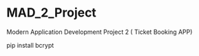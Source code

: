 # MAD_2_Project
 Modern Application Development Project 2 ( Ticket Booking APP) 


pip install bcrypt